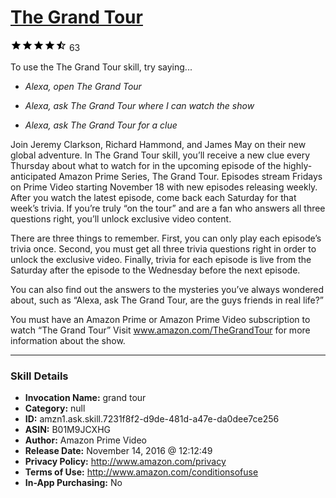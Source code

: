 # [The Grand Tour](http://alexa.amazon.com/#skills/amzn1.ask.skill.7231f8f2-d9de-481d-a47e-da0dee7ce256)
![4.7 stars](../../images/ic_star_black_18dp_1x.png)![4.7 stars](../../images/ic_star_black_18dp_1x.png)![4.7 stars](../../images/ic_star_black_18dp_1x.png)![4.7 stars](../../images/ic_star_black_18dp_1x.png)![4.7 stars](../../images/ic_star_half_black_18dp_1x.png) 63

To use the The Grand Tour skill, try saying...

* *Alexa, open The Grand Tour*

* *Alexa, ask The Grand Tour where I can watch the show*

* *Alexa, ask The Grand Tour for a clue*

Join Jeremy Clarkson, Richard Hammond, and James May on their new global adventure. In The Grand Tour skill, you’ll receive a new clue every Thursday about what to watch for in the upcoming episode of the highly-anticipated Amazon Prime Series, The Grand Tour. Episodes stream Fridays on Prime Video starting November 18 with new episodes releasing weekly.  After you watch the latest episode, come back each Saturday for that week’s trivia. If you’re truly “on the tour” and are a fan who answers all three questions right, you’ll unlock exclusive video content.
 
There are three things to remember. First, you can only play each episode’s trivia once. Second, you must get all three trivia questions right in order to unlock the exclusive video. Finally, trivia for each episode is live from the Saturday after the episode to the Wednesday before the next episode.
 
You can also find out the answers to the mysteries you’ve always wondered about, such as “Alexa, ask The Grand Tour, are the guys friends in real life?”
 
You must have an Amazon Prime or Amazon Prime Video subscription to watch “The Grand Tour” Visit www.amazon.com/TheGrandTour for more information about the show.

***

### Skill Details

* **Invocation Name:** grand tour
* **Category:** null
* **ID:** amzn1.ask.skill.7231f8f2-d9de-481d-a47e-da0dee7ce256
* **ASIN:** B01M9JCXHG
* **Author:** Amazon Prime Video
* **Release Date:** November 14, 2016 @ 12:12:49
* **Privacy Policy:** http://www.amazon.com/privacy
* **Terms of Use:** http://www.amazon.com/conditionsofuse
* **In-App Purchasing:** No
